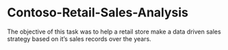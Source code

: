 # Contoso-Retail-Sales-Analysis

The objective of this task was to help a retail store make a data driven sales strategy based on it’s sales records over the years.
